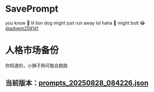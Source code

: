 # SavePrompt
you know 🫠 lil lion dog might just run away lol
haha 🐶 might bolt 😂 [@advent259141](https://github.com/advent259141)

# 人格市场备份
你知道的，小狮子狗可能会跑路

## 当前版本：[prompts_20250828_084226.json](https://github.com/Larch-C/SavePrompt/blob/main/prompts_20250828_084226.json)
